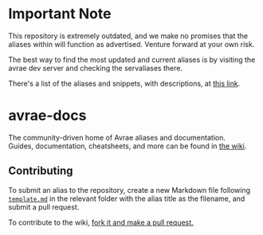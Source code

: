 
# Important Note
This repository is extremely outdated, and we make no promises that the aliases within will function as advertised. Venture forward at your own risk. 

The best way to find the most updated and current aliases is by visiting the avrae dev server and checking the servaliases there. 

There's a list of the aliases and snippets, with descriptions, at [this link](https://docs.google.com/document/d/10Cl_Je_dr19uSlAd9BdbMA9IVBEjQMsEqoz5l4HTZtA/edit?usp=drivesdk). 

# avrae-docs
The community-driven home of Avrae aliases and documentation.  
Guides, documentation, cheatsheets, and more can be found in [the wiki](https://github.com/mommothazaz123/avrae-docs/wiki).
## Contributing
To submit an alias to the repository, create a new Markdown file following [`template.md`](https://raw.githubusercontent.com/mommothazaz123/avrae-docs/master/template.md) in the relevant folder with the alias title as the filename, and submit a pull request.

To contribute to the wiki, [fork it and make a pull request.](https://github.com/mommothazaz123/avrae-docs-wiki)


